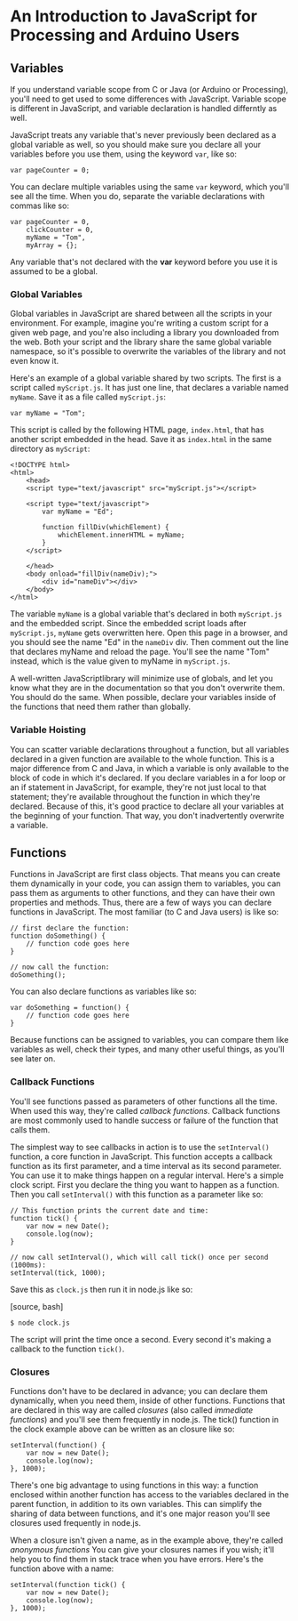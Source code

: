 # An Introduction to JavaScript for Processing and Arduino Users

## Variables

If you understand variable scope from C or Java (or Arduino or Processing), you'll need to get used to some differences with JavaScript. Variable scope is different in JavaScript, and variable declaration is handled differntly as well.

JavaScript treats any variable that's never previously been declared as a global variable as well, so you should make sure you declare all your variables before you use them, using the keyword `var`, like so:

````
var pageCounter = 0;
````

You can declare multiple variables using the same `var` keyword, which you'll see all the time. When you do, separate the variable declarations with commas like so:

````
var pageCounter = 0,
	clickCounter = 0,
	myName = "Tom", 
	myArray = {};
````

Any variable that's not declared with the **var** keyword before you use it is assumed to be a global. 

### Global Variables

Global variables in JavaScript are shared between all the scripts in your environment. 
For example, imagine you're writing a custom script for a given web page, and you're also including a library you downloaded from the web. Both your script and the library share the same global variable namespace, so it's possible to overwrite the variables of the library and not even know it. 

Here's an example of a global variable shared by two scripts. The first is a script called `myScript.js`. It has just one line, that declares a variable named `myName`. Save it as a file called `myScript.js`:

````
var myName = "Tom";
````

This script is called by the following HTML page, `index.html`, that has another script embedded in the head. Save it as `index.html` in the same directory as `myScript`:

````
<!DOCTYPE html>
<html>
	<head>
	<script type="text/javascript" src="myScript.js"></script>

	<script type="text/javascript">
		var myName = "Ed";
		
		function fillDiv(whichElement) {
			whichElement.innerHTML = myName;
		}
	</script>

	</head>
	<body onload="fillDiv(nameDiv);">
		<div id="nameDiv"></div>
	</body>
</html>
````

The variable `myName` is a global variable that's declared in both `myScript.js` and the embedded script. Since the embedded script loads after `myScript.js`, `myName` gets overwritten here. Open this page in a browser, and you should see the name "Ed" in the `nameDiv` div. Then comment out the line that declares myName and reload the page. You'll see the name "Tom" instead, which is the value given to myName in `myScript.js`.

A well-written JavaScriptlibrary will minimize use of globals, and let you know what they are in the documentation so that you don't overwrite them. You should do the same. When possible, declare your variables inside of the functions that need them rather than globally.

### Variable Hoisting

You can scatter variable declarations throughout a function, but all variables declared in a given function are available to the whole function. This is a major difference from C and Java, in which a variable is only available to the block of code in which it's declared. If you declare variables in a for loop or an if statement in JavaScript, for example, they're not just local to that statement; they're available throughout the function in which they're declared. Because of this, it's good practice to declare all your variables at the beginning of your function. That way, you don't inadvertently overwrite a variable. 

## Functions

Functions in JavaScript are first class objects. That means you can create them dynamically in your code, you can assign them to variables, you can pass them as arguments to other functions, and they can have their own properties and methods. Thus, there are a few of ways you can declare functions in JavaScript. The most familiar (to C and Java users) is like so:

````
// first declare the function:
function doSomething() {
	// function code goes here
}

// now call the function:
doSomething();
````

You can also declare functions as variables like so:

````
var doSomething = function() {
	// function code goes here
}
````

Because functions can be assigned to variables, you can compare them like variables as well, check their types, and many other useful things, as you'll see later on.

### Callback Functions

You'll see functions passed as parameters of other functions all the time. When used this way, they're called *callback functions*. Callback functions are most commonly used to handle success or failure of the function that calls them. 

The simplest way to see callbacks in action is to use the `setInterval()` function, a core function in JavaScript. This function accepts a callback function as its first parameter, and a time interval as its second parameter. You can use it to make things happen on a regular interval.  Here's a simple clock script. First you declare the thing you want to happen as a function. Then you call `setInterval()` with this function as a parameter like so:

````
// This function prints the current date and time:
function tick() {
	var now = new Date();	
	console.log(now);
}

// now call setInterval(), which will call tick() once per second (1000ms):
setInterval(tick, 1000);
````

Save this as `clock.js` then run it in node.js like so:

[source, bash]
````
$ node clock.js
````

The script will print the time once a second. Every second it's making a callback to the function `tick()`. 

### Closures

Functions don't have to be declared in advance; you can declare them dynamically, when you need them, inside of other functions. Functions that are declared in this way are called *closures*  (also called *immediate functions*) and you'll see them frequently in node.js. The tick() function in the clock example above can be written as an closure like so:

````
setInterval(function() {
	var now = new Date();	
	console.log(now);
}, 1000);
````

There's one big advantage to using functions in this way: a function enclosed within another function has access to the variables declared in the parent function, in addition to its own variables. This can simplify the sharing of data between functions, and it's one major reason you'll see closures used frequently in node.js. 

When a closure isn't given a name, as in the example above, they're called *anonymous functions* You can give your closures names if you wish; it'll help you to find them in stack trace when you have errors. Here's the function above with a name:

````
setInterval(function tick() {
	var now = new Date();	
	console.log(now);
}, 1000);
````